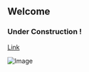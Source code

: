 ## Welcome 
### Under Construction !
[Link](https://images.unsplash.com/photo-1521433849537-1d4ead3ddaf9?ixlib=rb-0.3.5&ixid=eyJhcHBfaWQiOjEyMDd9&s=0a25e55052f80fbfea99d234b157b507&auto=format&fit=crop&w=1575&q=80)

![Image](https://images.unsplash.com/photo-1519785254496-edc1cf3a419a?ixlib=rb-0.3.5&ixid=eyJhcHBfaWQiOjEyMDd9&s=53eb069b884bd47d18a0b5f9c2f527e0&auto=format&fit=crop&w=1400&q=80)
